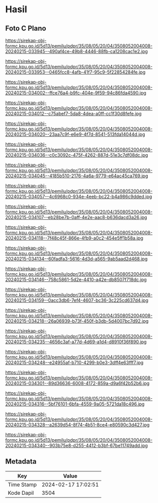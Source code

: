 # Hasil

## Foto C Plano

https://sirekap-obj-formc.kpu.go.id/5d13/pemilu/pdpr/35/08/05/20/04/3508052004008-20240215-033945--490af4ce-49b8-4446-88fb-ca1208cac1e2.jpg

https://sirekap-obj-formc.kpu.go.id/5d13/pemilu/pdpr/35/08/05/20/04/3508052004008-20240215-033953--0465fcc8-4afb-41f7-95c9-5f22854284fe.jpg

https://sirekap-obj-formc.kpu.go.id/5d13/pemilu/pdpr/35/08/05/20/04/3508052004008-20240215-034002--ffce76a4-b9fc-404e-9f59-94c86fda4590.jpg

https://sirekap-obj-formc.kpu.go.id/5d13/pemilu/pdpr/35/08/05/20/04/3508052004008-20240215-034012--c75abef7-5da8-4dea-a0ff-cc1f30d8fefe.jpg

https://sirekap-obj-formc.kpu.go.id/5d13/pemilu/pdpr/35/08/05/20/04/3508052004008-20240215-034020--23aa7c9f-e6e9-4f7d-8541-513fda14044d.jpg

https://sirekap-obj-formc.kpu.go.id/5d13/pemilu/pdpr/35/08/05/20/04/3508052004008-20240215-034036--c0c3092c-475f-4262-887d-51e3c7df08dc.jpg

https://sirekap-obj-formc.kpu.go.id/5d13/pemilu/pdpr/35/08/05/20/04/3508052004008-20240215-034045--4185b510-2176-4a6a-9779-e64ac45ca769.jpg

https://sirekap-obj-formc.kpu.go.id/5d13/pemilu/pdpr/35/08/05/20/04/3508052004008-20240215-034057--4c6968c0-934e-4eeb-bc22-b4a986c9dded.jpg

https://sirekap-obj-formc.kpu.go.id/5d13/pemilu/pdpr/35/08/05/20/04/3508052004008-20240215-034107--eb28be7b-0aff-4e2e-aac8-b636dacd3a26.jpg

https://sirekap-obj-formc.kpu.go.id/5d13/pemilu/pdpr/35/08/05/20/04/3508052004008-20240215-034118--7f48c45f-866e-4fb9-a0c2-454e5ff1b58a.jpg

https://sirekap-obj-formc.kpu.go.id/5d13/pemilu/pdpr/35/08/05/20/04/3508052004008-20240215-034134--60fadfa3-5616-4d3d-a565-9ab5aad2d468.jpg

https://sirekap-obj-formc.kpu.go.id/5d13/pemilu/pdpr/35/08/05/20/04/3508052004008-20240215-034146--758c5861-5d2e-4410-a42e-db8507f718dc.jpg

https://sirekap-obj-formc.kpu.go.id/5d13/pemilu/pdpr/35/08/05/20/04/3508052004008-20240215-034159--0acc3db6-7ef4-4607-bc36-3c225cd637d4.jpg

https://sirekap-obj-formc.kpu.go.id/5d13/pemilu/pdpr/35/08/05/20/04/3508052004008-20240215-034218--26a06939-b73f-450f-b3db-5d4007bc7d92.jpg

https://sirekap-obj-formc.kpu.go.id/5d13/pemilu/pdpr/35/08/05/20/04/3508052004008-20240215-034235--4656c3af-a77d-4d69-a1d4-d8910f36f890.jpg

https://sirekap-obj-formc.kpu.go.id/5d13/pemilu/pdpr/35/08/05/20/04/3508052004008-20240215-034248--e24955af-b710-4299-b0e3-3dff4e63fff7.jpg

https://sirekap-obj-formc.kpu.go.id/5d13/pemilu/pdpr/35/08/05/20/04/3508052004008-20240215-034301--89d36636-6008-4172-859a-d9a6f42b52b6.jpg

https://sirekap-obj-formc.kpu.go.id/5d13/pemilu/pdpr/35/08/05/20/04/3508052004008-20240215-034316--5bf76101-6bfa-4559-9a05-5721da18c496.jpg

https://sirekap-obj-formc.kpu.go.id/5d13/pemilu/pdpr/35/08/05/20/04/3508052004008-20240215-034328--a2639d54-8f74-4b51-8ce4-e80590c3d427.jpg

https://sirekap-obj-formc.kpu.go.id/5d13/pemilu/pdpr/35/08/05/20/04/3508052004008-20240215-034340--903b75e8-d255-4412-b3bf-67be11749add.jpg


## Metadata

| Key        | Value               |
| ---------- | ------------------- |
| Time Stamp | 2024-02-17 17:02:51 |
| Kode Dapil | 3504                |




